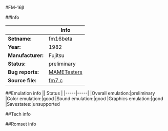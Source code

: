 #FM-16β

##Info

||Info|
|-----|-----|
|**Setname:**|fm16beta
|**Year:**|1982
|**Manufacturer:**|Fujitsu
|**Status:**|preliminary
|**Bug reports:**|[MAMETesters](http://mametesters.org/view_all_set.php?type=1&temporary=y&search=fm7.c)
|**Source file:**|[fm7.c](https://github.com/mamedev/mame/blob/master/src/mess/drivers/fm7.c)

##Emulation info
|| Status |
|-----|-----|
|Overall emulation:|preliminary
|Color emulation:|good
|Sound emulation:|good
|Graphics emulation:|good
|Savestates:|unsupported

##Tech info

##Romset info

<!--- START OF EDITED COMMENT DO NOT TOUCH TEXT ABOVE-->
